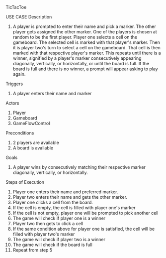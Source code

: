 TicTacToe

USE CASE Description

1. A player is prompted to enter their name and pick a marker. The other player gets assigned the other marker. One of the players is chosen at random to be the first player. Player one selects a cell on the gameboard. The selected cell is marked with that player's marker. Then it is player two's turn to select a cell on the gameboard. That cell is then marked with that respective player's marker. This repeats until there is a winner, signified by a player's marker consecutively appearing diagonally, vertically, or horizontally, or until the board is full. If the board is full and there is no winner, a prompt will appear asking to play again.

Triggers

1. A player enters their name and marker

Actors
    
1. Player
2. Gameboard
3. GameFlowControl

Preconditions

1. 2 players are available
2. A board is available  

Goals

1. A player wins by consecutively matching their respective marker diagonally, vertically, or horizontally.

Steps of Execution

1. Player one enters their name and preferred marker.
2. Player two enters their name and gets the other marker.
3. Player one clicks a cell from the board.
4. If the cell is empty, the cell is filled with player one's marker
5. If the cell is not empty, player one will be prompted to pick another cell
6. The game will check if player one is a winner 
7. Player two then gets to click a cell
8. If the same condition above for player one is satisfied, the cell will be filled with player two's marker
9. The game will check if player two is a winner
10. The game will check if the board is full
11. Repeat from step 5
